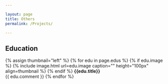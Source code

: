 ```yaml
---

layout: page
title: Others
permalink: /Projects/

---
```


## Education

{% assign thumbnail="left" %}
{% for edu in page.edus %}
{% if edu.image %}
{% include image.html url=edu.image caption="" height="100px" align=thumbnail %}
{% endif %}
**{{edu.title}}** <br/>
{{ edu.comment }}
{% endfor %}<br/>
